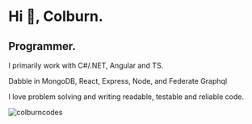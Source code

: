<h1 align="left">Hi 👋, Colburn.</h1>
<h2 align="left">Programmer.</h2>
<p>I primarily work with C#/.NET, Angular and TS.</p> Dabble in MongoDB, React, Express, Node, and Federate Graphql
<p align="left">
I love problem solving and writing readable, testable and reliable code.
</p>


<p><img align="center" src="https://github-readme-streak-stats.herokuapp.com/?user=colburncodes&" alt="colburncodes" /></p>

